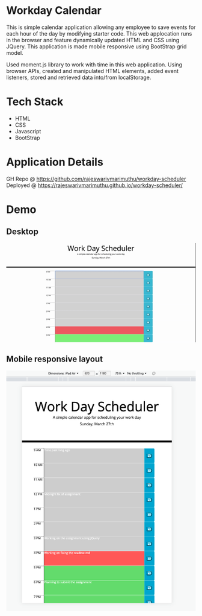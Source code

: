 
# Workday Calendar

This is simple calendar application allowing any employee to save events for each hour of the day by modifying starter code. This web applocation runs in the browser and feature dynamically updated HTML and CSS using JQuery. This application is made mobile responsive using BootStrap grid model.

Used moment.js library to work with time in this web application. Using browser APIs, created and manipulated HTML elements, added event listeners, stored and retrieved data into/from localStorage.

# Tech Stack
- HTML
- CSS 
- Javascript 
- BootStrap

# Application Details

GH Repo @ https://github.com/rajeswarivmarimuthu/workday-scheduler
<br/>
Deployed @ https://rajeswarivmarimuthu.github.io/workday-scheduler/


# Demo 
## Desktop 
![gif](./assets/images/Work-Day-Scheduler.gif)

## Mobile responsive layout
![image](./assets/images/Mobile-layout.png)




